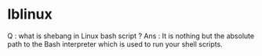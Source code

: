 # lblinux

Q : what is shebang in Linux bash script ?
Ans : It is nothing but the absolute path to the Bash interpreter which is used to run your shell scripts.

